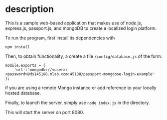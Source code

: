 # description
This is a sample web-based application that makes use of node.js, express.js, passport.js, and mongoDB to create a localized login platform.

To run the program, first install its dependencies with

`npm install`

Then, to obtain functionality, a create a file `/config/database.js` of the form:

```
module.exports = {
    'url':'mongodb://<user>:<password>@ds145188.mlab.com:45188/passport-mongoose-login-example'
};
```

if you are using a remote Mongo instance or add reference to your locally hosted database.

Finally, to launch the server, simply use
`node index.js`
in the directory.

This will start the server on port 8080.